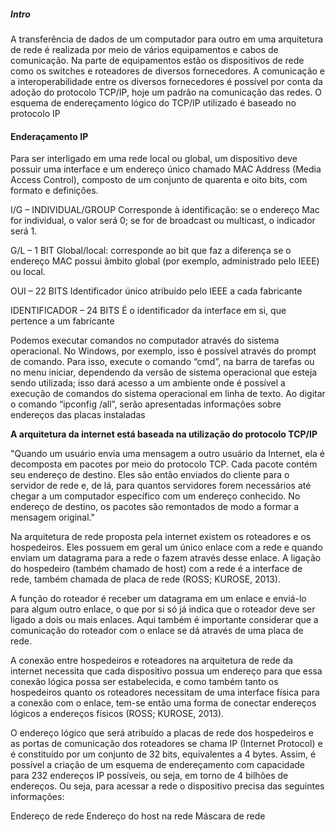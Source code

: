 ##### Intro
A transferência de dados de um computador para outro em uma arquitetura de rede é realizada por meio de vários equipamentos e cabos de comunicação. Na parte de equipamentos estão os dispositivos de rede como os switches e roteadores de diversos fornecedores. A comunicação e a interoperabilidade entre os diversos fornecedores é possível por conta da adoção do protocolo TCP/IP, hoje um padrão na comunicação das redes. O esquema de endereçamento lógico do TCP/IP utilizado é baseado no protocolo IP

#### Enderaçamento IP 
Para ser interligado em uma rede local ou global, um dispositivo deve possuir uma interface e um endereço único chamado MAC Address (Media Access Control), composto de um conjunto de quarenta e oito bits, com formato e definições.

I/G – INDIVIDUAL/GROUP
Corresponde à identificação: se o endereço Mac for individual, o valor
será 0; se for de broadcast ou multicast, o indicador será 1.

G/L – 1 BIT
Global/local: corresponde ao bit que faz a diferença se o endereço MAC
possui âmbito global (por exemplo, administrado pelo IEEE) ou local.

OUI – 22 BITS Identificador único atribuído pelo IEEE a cada fabricante

IDENTIFICADOR – 24 BITS É o identificador da interface em si, que pertence a um fabricante

Podemos executar comandos no computador através do sistema operacional. No Windows, por exemplo, isso é possível através do prompt de comando. Para isso, execute o comando “cmd”, na barra de tarefas ou no menu iniciar, dependendo da versão de sistema operacional que esteja sendo utilizada; isso dará acesso a um ambiente onde é possível a execução de comandos do sistema operacional em linha de texto. Ao digitar o comando “ipconfig /all”, serão apresentadas informações sobre endereços das placas instaladas

**A arquitetura da internet está baseada na utilização do protocolo TCP/IP**

"Quando um usuário envia uma mensagem a outro usuário da Internet, ela é decomposta em pacotes por meio do protocolo TCP. Cada pacote contém seu endereço de destino. Eles são então enviados do cliente para o servidor de rede e, de lá, para quantos servidores forem necessários até chegar a um computador específico com um endereço conhecido. No endereço de destino, os pacotes são remontados de modo a formar a mensagem original."

Na arquitetura de rede proposta pela internet existem os roteadores e os hospedeiros. Eles possuem em geral um único enlace com a rede e quando enviam um datagrama para a rede o fazem através desse enlace. A ligação do hospedeiro (também chamado de host) com a rede é a interface de rede, também chamada de placa de rede (ROSS; KUROSE, 2013).

A função do roteador é receber um datagrama em um enlace e enviá-lo para algum outro enlace, o que por si só já indica que o roteador deve ser ligado a dois ou mais enlaces. Aqui também é importante considerar que a comunicação do roteador com o enlace se dá através de uma placa de rede.

A conexão entre hospedeiros e roteadores na arquitetura de rede da internet necessita que cada dispositivo possua um endereço para que essa conexão lógica possa ser estabelecida, e como também tanto os hospedeiros quanto os roteadores necessitam de uma interface física para a conexão com o enlace, tem-se então uma forma de conectar endereços lógicos a endereços físicos (ROSS; KUROSE, 2013).

O endereço lógico que será atribuído a placas de rede dos hospedeiros e as portas de comunicação dos roteadores se chama IP (Internet Protocol) e é constituído por um conjunto de 32 bits, equivalentes a 4 bytes. Assim, é possível a criação de um esquema de endereçamento com capacidade para 232 endereços IP possíveis, ou seja, em torno de 4 bilhões de endereços. Ou seja, para acessar a rede o dispositivo precisa das seguintes informações:

Endereço de rede Endereço do host na rede
Máscara de rede